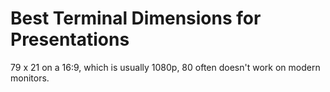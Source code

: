 # Best Terminal Dimensions for Presentations

79 x 21 on a 16:9, which is usually 1080p, 80 often doesn't work on
modern monitors.


